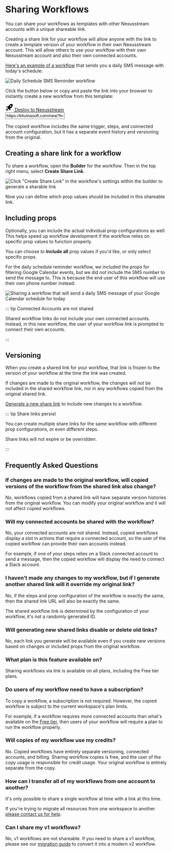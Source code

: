 # Sharing Workflows

You can share your workflows as templates with other Nexusstream accounts with a unique shareable link.

Creating a share link for your workflow will allow anyone with the link to create a template version of your workflow in their own Nexusstream account. This will allow others to use your workflow with their own Nexusstream account and also their own connected accounts.

[Here's an example of a workflow](https://khulnasoft.com/new?h=tch_OYWfjz) that sends you a daily SMS message with today's schedule:

<div class="flex justify-center">
<img alt="Daily Schedule SMS Reminder workflow" src="https://res.cloudinary.com/nexusstreamin/image/upload/v1685116771/docs/docs/share%20workflows/New_Project_6_n63kju.png" />
</div>

Click the button below or copy and paste the link into your browser to instantly create a new workflow from this template:

<div class="flex justify-between my-3">
  <a href="https://khulnasoft.com/new?h=tch_OYWfjz" class="rounded cursor-pointer pd-copy-workflow shadow-md">
    <div class="flex items-center">
      <svg style="width: 25px;" class="fill-current text-gray-500 mr-2" xmlns="http://www.w3.org/2000/svg" viewBox="0 0 24 24"><title>rocket-launch</title><path d="M13.13 22.19L11.5 18.36C13.07 17.78 14.54 17 15.9 16.09L13.13 22.19M5.64 12.5L1.81 10.87L7.91 8.1C7 9.46 6.22 10.93 5.64 12.5M21.61 2.39C21.61 2.39 16.66 .269 11 5.93C8.81 8.12 7.5 10.53 6.65 12.64C6.37 13.39 6.56 14.21 7.11 14.77L9.24 16.89C9.79 17.45 10.61 17.63 11.36 17.35C13.5 16.53 15.88 15.19 18.07 13C23.73 7.34 21.61 2.39 21.61 2.39M14.54 9.46C13.76 8.68 13.76 7.41 14.54 6.63S16.59 5.85 17.37 6.63C18.14 7.41 18.15 8.68 17.37 9.46C16.59 10.24 15.32 10.24 14.54 9.46M8.88 16.53L7.47 15.12L8.88 16.53M6.24 22L9.88 18.36C9.54 18.27 9.21 18.12 8.91 17.91L4.83 22H6.24M2 22H3.41L8.18 17.24L6.76 15.83L2 20.59V22M2 19.17L6.09 15.09C5.88 14.79 5.73 14.47 5.64 14.12L2 17.76V19.17Z" /></svg>
      <span class="block">
      Deploy to Nexusstream 
      </span>
    </div>
  </a>

  <input type="text" class="rounded font-semibold text-center w-3/5 border-2 focus:border-emerald-600  rounded-sm py-2 underline" value="https://khulnasoft.com/new?h=tch_OYWfjz" />
</div>

The copied workflow includes the same trigger, steps, and connected account configuration, but it has a separate event history and versioning from the original.

## Creating a share link for a workflow

To share a workflow, open the **Builder** for the workflow. Then in the top right menu, select **Create Share Link**.

![Click "Create Share Link" in the workflow's settings within the builder to generate a sharable link](https://res.cloudinary.com/nexusstreamin/image/upload/v1685119418/docs/docs/share%20workflows/CleanShot_2023-05-26_at_12.42.22_p4q3dr.png)

Now you can define which prop values should be included in this shareable link.

## Including props

Optionally, you can include the actual individual prop configurations as well. This helps speed up workflow development if the workflow relies on specific prop values to function properly.

You can choose to **Include all** prop values if you'd like, or only select specific props.

For the daily schedule reminder workflow, we included the props for filtering Google Calendar events, but we did _not_ include the SMS number to send the message to. This is because the end user of this workflow will use their own phone number instead:

![Sharing a workflow that will send a daily SMS message of your Google Calendar schedule for today](https://res.cloudinary.com/nexusstreamin/image/upload/v1685113542/docs/docs/share%20workflows/CleanShot_2023-05-26_at_11.05.16_hebqpl.png)

::: tip Connected Accounts are not shared

Shared workflow links do not include your own connected accounts. Instead, in this new workflow, the user of your workflow link is prompted to connect their own accounts.

:::

## Versioning

When you create a shared link for your workflow, that link is frozen to the version of your workflow at the time the link was created.

If changes are made to the original workflow, the changes will _not_ be included in the shared workflow link, nor in any workflows copied from the original shared link.

[Generate a new share link](#creating-a-share-link-for-a-workflow) to include new changes to a workflow.

::: tip Share links persist

You can create multiple share links for the same workflow with different prop configurations, or even different steps.

Share links will not expire or be overridden.

:::

## Frequently Asked Questions

### If changes are made to the original workflow, will copied versions of the workflow from the shared link also change?

No, workflows copied from a shared link will have separate version histories from the original workflow. You can modify your original workflow and it will not affect copied workflows.

### Will my connected accounts be shared with the workflow?

No, your connected accounts are not shared. Instead, copied workflows display a slot in actions that require a connected account, so the user of the copied workflow can provide their own accounts instead.

For example, if one of your steps relies on a Slack connected account to send a message, then the copied workflow will display the need to connect a Slack account.

### I haven't made any changes to my workflow, but if I generate another shared link will it override my original link?

No, if the steps and prop configuration of the workflow is exactly the same, then the shared link URL will also be exactly the same.

The shared workflow link is determined by the configuration of your workflow, it's not a randomly generated ID.

### Will generating new shared links disable or delete old links?

No, each link you generate will be available even if you create new versions based on changes or included props from the original workflow.

### What plan is this feature available on?

Sharing workflows via link is available on all plans, including the Free tier plans.

### Do users of my workflow need to have a subscription?

To copy a workflow, a subscription is not required. However, the copied workflow is subject to the current workspace's plan limits.

For example, if a workflow requires more connected accounts than what's available on the [Free tier](/pricing/#free-tier), then users of your workflow will require a plan to run the workflow properly.

### Will copies of my workflow use my credits?

No. Copied workflows have entirely separate versioning, connected accounts, and billing. Sharing workflow copies is free, and the user of the copy usage is responsible for credit usage. Your original workflow is entirely separate from the copy.

### How can I transfer all of my workflows from one account to another?

It's only possible to share a single workflow at time with a link at this time.

If you're trying to migrate all resources from one workspace to another [please contact us for help](mailto:support@khulnasoft.com).

### Can I share my v1 workflows?

No, v1 workflows are not shareable. If you need to share a v1 workflow, please see our [migration guide](/migrate-from-v1/) to convert it into a modern v2 workflow.
